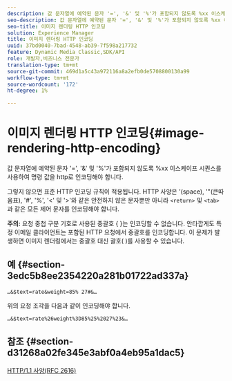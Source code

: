 ```yaml
---
description: 값 문자열에 예약된 문자 '=', '&' 및 '%'가 포함되지 않도록 %xx 이스케이프 시퀀스를 사용하여 명령 값을 http로 인코딩해야 합니다.
seo-description: 값 문자열에 예약된 문자 '=', '&' 및 '%'가 포함되지 않도록 %xx 이스케이프 시퀀스를 사용하여 명령 값을 http로 인코딩해야 합니다.
seo-title: 이미지 렌더링 HTTP 인코딩
solution: Experience Manager
title: 이미지 렌더링 HTTP 인코딩
uuid: 37bd0040-7bad-4548-ab39-7f598a217732
feature: Dynamic Media Classic,SDK/API
role: 개발자,비즈니스 전문가
translation-type: tm+mt
source-git-commit: 469d1a5c43a972116a8a2efb0de5708800130a99
workflow-type: tm+mt
source-wordcount: '172'
ht-degree: 1%

---
```



# 이미지 렌더링 HTTP 인코딩{#image-rendering-http-encoding}

값 문자열에 예약된 문자 &#39;=&#39;, &#39;&amp;&#39; 및 &#39;%&#39;가 포함되지 않도록 %xx 이스케이프 시퀀스를 사용하여 명령 값을 http로 인코딩해야 합니다.

그렇지 않으면 표준 HTTP 인코딩 규칙이 적용됩니다. HTTP 사양은 &#39;(space), &#39;&quot;(큰따옴표), &#39;#&#39;, &#39;%&#39;, &#39;&lt;&#39; 및 &#39;>&#39;와 같은 안전하지 않은 문자뿐만 아니라 `<return>` 및 `<tab>`과 같은 모든 제어 문자를 인코딩해야 합니다.

**주의:** 요청 중첩 구분 기호로 사용된 중괄호 { }는 인코딩할 수 없습니다. 안타깝게도 특정 이메일 클라이언트는 포함된 HTTP 요청에서 중괄호를 인코딩합니다. 이 문제가 발생하면 이미지 렌더링에서는 중괄호 대신 괄호( )를 사용할 수 있습니다.

## 예 {#section-3edc5b8ee2354220a281b01722ad337a}

`…&$text=rate&weight=85% 27#&…`

위의 요청 조각을 다음과 같이 인코딩해야 합니다.

`…&$text=rate%26weight%3D85%25%2027%23&…`

## 참조 {#section-d31268a02fe345e3abf0a4eb95a1dac5}

[HTTP/1.1 사양(RFC 2616)](https://www.w3.org/Protocols/rfc2616/rfc2616.html)
